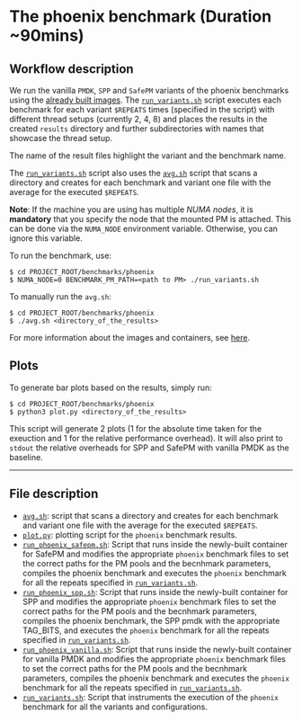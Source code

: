 # The phoenix benchmark (Duration ~90mins)

## Workflow description

We run the vanilla `PMDK`, `SPP` and `SafePM` variants of the phoenix benchmarks using the [already built images](../../utils/docker/packaged_environments/).
The [`run_variants.sh`](./run_variants.sh) script executes each benchmark for each variant `$REPEATS` times (specified in the script) with different thread setups (currently 2, 4, 8) and places the results in the created `results` directory and further subdirectories
with names that showcase the thread setup. 

The name of the result files highlight the variant and the benchmark name.

The [`run_variants.sh`](./run_variants.sh) script also uses the [`avg.sh`](./avg.sh) script that scans a directory and creates for each benchmark and variant one file with the average for the executed `$REPEATS`. 

**Note**: If the machine you are using has multiple *NUMA nodes*, it is **mandatory** that you specify the node that the mounted PM is attached. This can be done via the `NUMA_NODE` environment variable. Otherwise, you can ignore this variable.

To run the benchmark, use:
```
$ cd PROJECT_ROOT/benchmarks/phoenix
$ NUMA_NODE=0 BENCHMARK_PM_PATH=<path to PM> ./run_variants.sh
```

To manually run the `avg.sh`:
```
$ cd PROJECT_ROOT/benchmarks/phoenix
$ ./avg.sh <directory_of_the_results>
```

For more information about the images and containers, see [here](../..//utils/docker/README.md).

## Plots
To generate bar plots based on the results, simply run:
```
$ cd PROJECT_ROOT/benchmarks/phoenix
$ python3 plot.py <directory_of_the_results>
```
This script will generate 2 plots (1 for the absolute time taken for the exeuction and 1 for the relative performance overhead).
It will also print to `stdout` the relative overheads for SPP and SafePM with vanilla PMDK as the baseline.

---

## File description

- [`avg.sh`](./avg.sh): script that scans a directory and creates for each benchmark and variant one file with the average for the executed `$REPEATS`. 
- [`plot.py`](./plot.py): plotting script for the `phoenix` benchmark results.
- [`run_phoenix_safepm.sh`](./run_phoenix_safepm.sh): Script that runs inside the newly-built container for SafePM and modifies the appropriate `phoenix` benchmark files to set the correct paths for the PM pools and the becnhmark parameters, compiles the phoenix benchmark and executes the `phoenix` benchmark for all the repeats specified in [`run_variants.sh`](./run_variants.sh).
- [`run_phoenix_spp.sh`](./run_phoenix_spp.sh): Script that runs inside the newly-built container for SPP and modifies the appropriate `phoenix` benchmark files to set the correct paths for the PM pools and the becnhmark parameters, compiles the phoenix benchmark, the SPP pmdk with the appropriate TAG_BITS, and executes the `phoenix` benchmark for all the repeats specified in [`run_variants.sh`](./run_variants.sh).
- [`run_phoenix_vanilla.sh`](./run_phoenix_vanilla.sh): Script that runs inside the newly-built container for vanilla PMDK and modifies the appropriate `phoenix` benchmark files to set the correct paths for the PM pools and the becnhmark parameters, compiles the phoenix benchmark and executes the `phoenix` benchmark for all the repeats specified in [`run_variants.sh`](./run_variants.sh).
- [`run_variants.sh`](./run_variants.sh): Script that instruments the execution of the `phoenix` benchmark for all the variants and configurations.